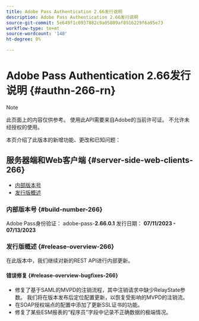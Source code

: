 ```yaml
---
title: Adobe Pass Authentication 2.66发行说明
description: Adobe Pass Authentication 2.66发行说明
source-git-commit: 5e649f1c0937882c9a05809af8916229f6a95e73
workflow-type: tm+mt
source-wordcount: '148'
ht-degree: 0%

---
```


# Adobe Pass Authentication 2.66发行说明 {#authn-266-rn}

>[!NOTE]
>
>此页面上的内容仅供参考。 使用此API需要来自Adobe的当前许可证。 不允许未经授权的使用。

本页介绍了此版本的新增功能、更改和已知问题：

## 服务器端和Web客户端 {#server-side-web-clients-266}

* [内部版本号](#build-number-266)
* [发行版概述](#release-overview-266)

### 内部版本号 {#build-number-266}

Adobe Pass身份验证： adobe-pass-**2.66.0.1**
发行日期： **07/11/2023 - 07/13/2023**

### 发行版概述 {#release-overview-266}

在此版本中，我们继续对新的REST API进行内部更新。

#### 错误修复 {#release-overview-bugfixes-266}

* 修复了基于SAML的MVPD的注销流程，其中注销请求中缺少RelayState参数。 我们将在版本发布后定位配置更新，以恢复受影响的MVPD的注销流。
* 在SOAP授权端点的配置中添加了更新SSL证书的功能。
* 修复了某些ESM报表的“程序员”字段中记录不正确数据的极端情况。
